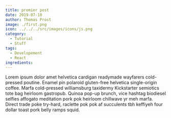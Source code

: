 ```yaml
---
title: premier post
date: 2019-07-10
author: Thomas Prost
image: ./first.png
icon: ../../../src/images/icons/js.png
category:
  - Tutorial
  - Stuff
tags:
  - Developement
  - React
ingredients:
---
```


Lorem ipsum dolor amet helvetica cardigan readymade wayfarers cold-pressed poutine. Enamel pin polaroid gluten-free helvetica single-origin coffee. Marfa cold-pressed williamsburg taxidermy Kickstarter semiotics tote bag heirloom gastropub. Quinoa pop-up brunch, vice hashtag biodiesel selfies affogato meditation pork pok heirloom chillwave yr meh marfa. Direct trade poke try-hard, raclette pok pok af succulents tbh keffiyeh four dollar toast pork belly ramps squid.
